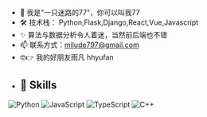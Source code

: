 - 👋 我是"一只迷路的77"，你可以叫我77
- 🛠️ 技术栈： Python,Flask,Django,React,Vue,Javascript
- ✨ 算法与数据分析令人着迷，当然前后端也不错
- 📫 联系方式：milude797@gmail.com
- 🤓👉 我的好朋友雨凡 hhyufan
- ## 🧠 Skills

![Python](https://img.shields.io/badge/Python-3776AB?style=for-the-badge&logo=python&logoColor=white)
![JavaScript](https://img.shields.io/badge/JavaScript-F7DF1E?style=for-the-badge&logo=javascript&logoColor=black)
![TypeScript](https://img.shields.io/badge/TypeScript-3178C6?style=for-the-badge&logo=typescript&logoColor=white)
![C++](https://img.shields.io/badge/C++-00599C?style=for-the-badge&logo=c%2B%2B&logoColor=white)


<!---
milude77/milude77 is a ✨ special ✨ repository because its `README.md` (this file) appears on your GitHub profile.
You can click the Preview link to take a look at your changes.
--->
